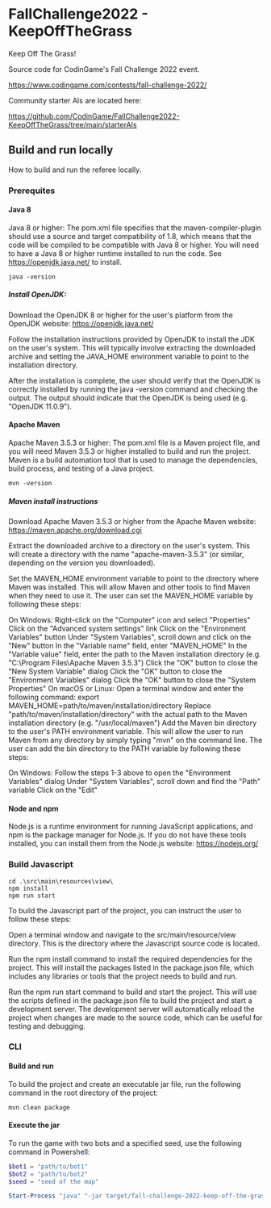 # FallChallenge2022 - KeepOffTheGrass

Keep Off The Grass!

Source code for CodinGame's Fall Challenge 2022 event.

https://www.codingame.com/contests/fall-challenge-2022/

Community starter AIs are located here:

https://github.com/CodinGame/FallChallenge2022-KeepOffTheGrass/tree/main/starterAIs

## Build and run locally

How to build and run the referee locally.

### Prerequites

#### Java 8

Java 8 or higher: The pom.xml file specifies that the maven-compiler-plugin should use a source and target compatibility of 1.8, which means that the code will be compiled to be compatible with Java 8 or higher. You will need to have a Java 8 or higher runtime installed to run the code. See https://openjdk.java.net/ to install.

```console
java -version
```

##### Install OpenJDK:

Download the OpenJDK 8 or higher for the user's platform from the OpenJDK website: https://openjdk.java.net/

Follow the installation instructions provided by OpenJDK to install the JDK on the user's system. This will typically involve extracting the downloaded archive and setting the JAVA_HOME environment variable to point to the installation directory.

After the installation is complete, the user should verify that the OpenJDK is correctly installed by running the java -version command and checking the output. The output should indicate that the OpenJDK is being used (e.g. "OpenJDK 11.0.9").

#### Apache Maven

Apache Maven 3.5.3 or higher: The pom.xml file is a Maven project file, and you will need Maven 3.5.3 or higher installed to build and run the project. Maven is a build automation tool that is used to manage the dependencies, build process, and testing of a Java project.

```console
mvn -version
```
##### Maven install instructions

Download Apache Maven 3.5.3 or higher from the Apache Maven website: https://maven.apache.org/download.cgi

Extract the downloaded archive to a directory on the user's system. This will create a directory with the name "apache-maven-3.5.3" (or similar, depending on the version you downloaded).

Set the MAVEN_HOME environment variable to point to the directory where Maven was installed. This will allow Maven and other tools to find Maven when they need to use it. The user can set the MAVEN_HOME variable by following these steps:

On Windows:
Right-click on the "Computer" icon and select "Properties"
Click on the "Advanced system settings" link
Click on the "Environment Variables" button
Under "System Variables", scroll down and click on the "New" button
In the "Variable name" field, enter "MAVEN_HOME"
In the "Variable value" field, enter the path to the Maven installation directory (e.g. "C:\Program Files\Apache Maven 3.5.3")
Click the "OK" button to close the "New System Variable" dialog
Click the "OK" button to close the "Environment Variables" dialog
Click the "OK" button to close the "System Properties"
On macOS or Linux:
Open a terminal window and enter the following command:
export MAVEN_HOME=path/to/maven/installation/directory
Replace "path/to/maven/installation/directory" with the actual path to the Maven installation directory (e.g. "/usr/local/maven")
Add the Maven bin directory to the user's PATH environment variable. This will allow the user to run Maven from any directory by simply typing "mvn" on the command line. The user can add the bin directory to the PATH variable by following these steps:

On Windows:
Follow the steps 1-3 above to open the "Environment Variables" dialog
Under "System Variables", scroll down and find the "Path" variable
Click on the "Edit"

#### Node and npm

Node.js is a runtime environment for running JavaScript applications, and npm is the package manager for Node.js. If you do not have these tools installed, you can install them from the Node.js website: https://nodejs.org/

### Build Javascript

```console
cd .\src\main\resources\view\
npm install
npm run start
```

To build the Javascript part of the project, you can instruct the user to follow these steps:

Open a terminal window and navigate to the src/main/resource/view directory. This is the directory where the Javascript source code is located.

Run the npm install command to install the required dependencies for the project. This will install the packages listed in the package.json file, which includes any libraries or tools that the project needs to build and run.

Run the npm run start command to build and start the project. This will use the scripts defined in the package.json file to build the project and start a development server. The development server will automatically reload the project when changes are made to the source code, which can be useful for testing and debugging.

### CLI

#### Build and run

To build the project and create an executable jar file, run the following command in the root directory of the project:

```console
mvn clean package
```

#### Execute the jar

To run the game with two bots and a specified seed, use the following command in Powershell:

```Powershell
$bot1 = "path/to/bot1"
$bot2 = "path/to/bot2"
$seed = "seed of the map"

Start-Process "java" "-jar target/fall-challenge-2022-keep-off-the-grass-1.0-SNAPSHOT.jar $bot1 $bot2 $seed" -Wait
```
